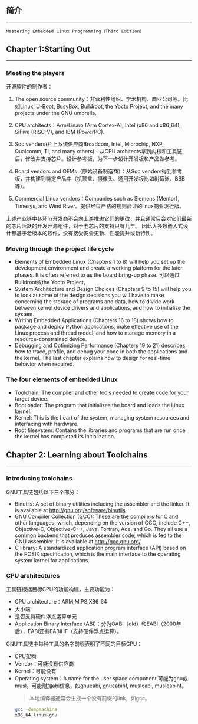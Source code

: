 ## 简介
----
`Mastering Embedded Linux Programming（Third Edition）`

## Chapter 1:Starting Out
----

### Meeting the players
开源软件的制作者：
1. The open source community：非营利性组织、学术机构、商业公司等。比如Linux, U-Boot, BusyBox, Buildroot, the Yocto Project, and the many projects under the GNU umbrella.

2. CPU architects：Arm/Linaro (Arm Cortex-A), Intel (x86 and x86_64), SiFive (RISC-V), and IBM (PowerPC).

3. Soc venders(片上系统供应商Broadcom, Intel, Microchip, NXP, Qualcomm, TI, and many others)：从CPU architects拿到内核和工具链后，修改并支持芯片。设计参考板，为下一步设计开发板和产品做参考。

4. Board vendors and OEMs（原始设备制造商）：从Soc venders得到参考板，并构建到特定产品中（机顶盒、摄像头、通用开发板比如树莓派、BBB等）。

5. Commercial Linux vendors：Companies such as Siemens (Mentor), Timesys, and Wind River。提供经过严格的规则验证的linux商业发行版。

上述产业链中各环节开发商不会向上游推进它们的更改，并且通常只会对它们最新的芯片活跃的开发开源组件，对于老芯片的支持只有几年。
因此大多数嵌入式设计都基于老版本的软件，没有接受安全更新、性能提升或新特性。

### Moving through the project life cycle
- Elements of Embedded Linux (Chapters 1 to 8) will help you set up the development environment and create a working platform for the later phases. It is often referred to as the board bring-up phase.
可以通过Buildroot或the Yocto Project。
- System Architecture and Design Choices (Chapters 9 to 15) will help you to look at some of the design decisions you will have to make concerning the storage of programs and data, how to divide work between kernel device drivers and applications, and how to initialize the system.
- Writing Embedded Applications (Chapters 16 to 18) shows how to package and deploy Python applications, make effective use of the Linux process and thread model, and how to manage memory in a resource-constrained device.
- Debugging and Optimizing Performance (Chapters 19 to 21) describes how to trace, profile, and debug your code in both the applications and the kernel. The last chapter explains how to design for real-time behavior when required.

### The four elements of embedded Linux
- Toolchain: The compiler and other tools needed to create code for your
target device.
- Bootloader: The program that initializes the board and loads the Linux kernel.
- Kernel: This is the heart of the system, managing system resources and interfacing with hardware.
- Root filesystem: Contains the libraries and programs that are run once the kernel has completed its initialization.


## Chapter 2: Learning about Toolchains
----


### Introducing toolchains
GNU工具链包括以下三个部分：
- Binutils: A set of binary utilities including the assembler and the linker. It is available at http://gnu.org/software/binutils.
- GNU Compiler Collection (GCC): These are the compilers for C and other languages, which, depending on the version of GCC, include C++, Objective-C, Objective-C++, Java, Fortran, Ada, and Go. They all use a common backend that produces assembler code, which is fed to the GNU assembler. It is available at http://gcc.gnu.org/.
- C library: A standardized application program interface (API) based on the POSIX specification, which is the main interface to the operating system kernel for applications.

### CPU architectures
工具链根据目标CPU的功能构建，主要功能为：
- CPU architecture：ARM,MIPS,X86_64
- 大小端
- 是否支持硬件浮点运算单元
- Application Binary Interface (ABI)：分为OABI（old）和EABI（2000年后），EABI还有EABIHF（支持硬件浮点运算）。

GNU工具链中每种工具的名字前缀表明了不同的目标CPU：
- CPU架构
- Vendor：可能没有供应商
- Kernel：可能没有
- Operating system：A name for the user space component,可能为gnu或musl。可能附加abi信息，如gnueabi, gnueabihf, musleabi, musleabihf。
    >本地编译器通常会生成一个没有前缀的link，如gcc。
    ```bash
    gcc -dumpmachine
    x86_64-linux-gnu
    ```
